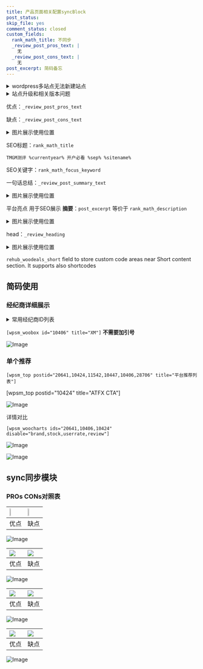 ```yaml
---
title: 产品页面相关配置syncBlock
post_status: 
skip_file: yes
comment_status: closed
custom_fields:
  rank_math_title: 不同步
  _review_post_pros_text: |
    无
  _review_post_cons_text: |
    无
post_excerpt: 简码备忘
---
```

<details><summary>wordpress多站点无法新建站点</summary>

<li>和报错需要清理cookies一样的原因</li>
<li>wp-config.php里面<code>define( 'SUBDOMAIN_INSTALL', false );//子域名安装</code></li>
<li>新建子站点是用<code>define( 'SUBDOMAIN_INSTALL', true);//子域名安装</code> 完成以后，改成<code>false</code></li>
</details>

<details><summary>站点升级和相关版本问题</summary>

<p>wordpress：5.9.9
woocommerce：7.5.1
出现问题的地方：主题选项里面>><strong>Product layout >>compact style</strong></p>
<p>如何出现没有用过的字段 导致无法保存。先导出配置 然后进行修改，后面再次恢复即可。</p>
<p>出现部分字段无法显示时，需要返回默认布局后，对产品进行保存就好了。</p>
<p></p>
</details>

优点：`_review_post_pros_text`

缺点：`_review_post_cons_text`

<details><summary>图片展示使用位置</summary>

<img src="https://prod-files-secure.s3.us-west-2.amazonaws.com/39ed1227-6d7d-4570-be36-9ccd4a2c4241/f51d3d83-55d4-4bdf-9604-f37ec77ab556/Untitled.png?X-Amz-Algorithm=AWS4-HMAC-SHA256&X-Amz-Content-Sha256=UNSIGNED-PAYLOAD&X-Amz-Credential=ASIAZI2LB466TA374ZVB%2F20250705%2Fus-west-2%2Fs3%2Faws4_request&X-Amz-Date=20250705T165521Z&X-Amz-Expires=3600&X-Amz-Security-Token=IQoJb3JpZ2luX2VjED0aCXVzLXdlc3QtMiJIMEYCIQDSNGcA7IcOdxnZufbAjCBdDf5GvryKzlPnRSJPSYW9vAIhAKgEbNX%2B0ruq3N0p6QYvteeIfLWeeUAPM3Ru9mWoUKMdKv8DCEYQABoMNjM3NDIzMTgzODA1Igz171tGz0vmTEJtNZYq3AMbhGU6Xus546jFs1HKHVCiKcNJczdOh9r10a1UbW1V4CkFYtX18JerLezC0mqihQd1d0WNAuNFG%2Bo2RaPgFqyS5B0wDmt9AenSMShF%2FcnfLGaxNSnaMDZ%2FmBQRzXW0L%2FhsOuTIwxqhF72FUzkc1%2BD5fOb0Ko3f7XPwpcAtIcFxgAhcD5Ja06x377DmuKXjmSKkAxsozitJqv0P45f%2BW8eFi27DvgkzHzHuCtNgPNlMtQ6jh5b17b3i%2FCNX4k9foRpvypMFwQQXYIvRhHAKWxwwRRlNCXo1hVRnLRiwLlhyws9VI8%2FoW9oWvHmIyC7ZwlLIa7ryrWRnPsoSPBEJ30jqRyT7oexn6GscHL1KZRY6gDWGBQCsjTWGBvgZQmOvsqnjJrg6k7WiW3S2X5XKW8d3rF4MS5MwHBDXsl9Rq%2FiYRCdCpB0jV0%2BS3Z3Y7LFBW%2FYz8SJySba53Bjlc1nSHf6jtwMPC7DQw5ouJ6%2BwJBkvYU%2B%2BwCMr9XOwt8dC4ybPvepZfsdXc8Sh1dX2hfpziu8vdyILR5U093bzLYkYwONnvF5biNPNRJjXK9FochNwDI6S%2BSG%2BGDRiE9AY35yW9sqvPJdL40quk7OoyNx%2B2JiSS23XiLud7pOkpMGIYTDotKTDBjqkAcxOImnOAo1VQ%2FXT4zETcBRfOoP4cqGWT2%2BBoX8U9wtEkcEjs8XWpf9FmjFNBY8UNiATdFwmm6NP2BpnG6twTcyL%2FZMznliLku%2B4aBmBsIQgoUdwM3R5XhYC%2BHSiWfa87%2BEkyy0JvChnZoe8eXMd4T5PwgGZs6IAf37MdMKWrXeRVWDG8924A9Z9ghUzgDU4NeADsOiLWTn5XEPefvdlAIzpuamz&X-Amz-Signature=d64b51e7c0a431008cf78a05a7ac982e95930609802b1318805855e48b5d7659&X-Amz-SignedHeaders=host&x-amz-checksum-mode=ENABLED&x-id=GetObject" alt="Image">
</details>

SEO标题：`rank_math_title`

`TMGM测评 %currentyear% 开户必看 %sep% %sitename%`

SEO关键字：`rank_math_focus_keyword`

一句话总结：`_review_post_summary_text`

<details><summary>图片展示使用位置</summary>

<img src="https://prod-files-secure.s3.us-west-2.amazonaws.com/39ed1227-6d7d-4570-be36-9ccd4a2c4241/4b96a922-296c-4f4e-8630-d1c870cbce01/Untitled.png?X-Amz-Algorithm=AWS4-HMAC-SHA256&X-Amz-Content-Sha256=UNSIGNED-PAYLOAD&X-Amz-Credential=ASIAZI2LB4665HIWOFWW%2F20250705%2Fus-west-2%2Fs3%2Faws4_request&X-Amz-Date=20250705T165521Z&X-Amz-Expires=3600&X-Amz-Security-Token=IQoJb3JpZ2luX2VjEDwaCXVzLXdlc3QtMiJGMEQCIEorCW%2F1PSF6cwWQotChTCjzQPbAsCD3JWixTmZrO1TaAiAyZJJpfxOHSSLJskQiFszomDWJHPkOrBuSXASbIMJ3xSr%2FAwhFEAAaDDYzNzQyMzE4MzgwNSIMkFwuAQe67U8aRUbWKtwDSm5aMkt2hmoNCQ9isTWx9F3jvpys14zKPqtwWszBAi275hnjVSmdkbP380R05KirbP%2B%2FNt46aoc%2FUv5bfhEmA8lU%2BcUzZ6mj%2B3uW0ZG7Weku%2Fc3C7kxtxp7cjf4fbxZQpdOgzPueLHktCi8WifYtJdYtzL8K70IhO13gY%2FslvY2lqCvkx6TrJj8J3Gs1%2BEHB58VVpP0HdhJKEfyn2MX1nwk4CdL1aswj198cyRy9JkXoLr1Ah3hpNwb17KLWHpo5jTnSnJSE5f5Tm3EHcpBM%2BmR5nnN7hkXlhxUYnULgmkvJUsT7kVg6MYCNtA9ngD8QwJRsWJI5pPdqw9Dg%2FRAkU0ZP40PCP1bOwKf4jTUYx31K8PWZzrluZDXcmM1aRjVSdd7B7pXtX3Hg9mdmviSkTAduDq8UyBRr4e%2FEDyEOETcMDHuWSVf%2FR5VpABXSJLayy7U%2FF31mBmpbC2pvpsiaJjQZ3%2F9XnJ5h%2FsCS7I7w2DVeJU9ieFCbMohzcM8M3yakwTqbsts%2BMxJdvsp%2FwVoNnRxUYccXbEzT7cZCL6LGFsZUwGdzJuoNR0kXw%2FUHeGSr%2Feqd95e3yYZ1TNICefsHfLEP8xwWZBimNJoIfEF1WcTyZZowjExJRjXgBPAw%2B6qkwwY6pgFPml5eq672818qVv1xMLbuyZ02oCbFxj2AEy82ym0qsUm3Wti64rZb70BjLaoZQYOEEbQo8tq%2BYrcBHY3HWplyFbOuY%2B7Pq7yCEM7EnMYrPtSF0P68Zy4ba03WxFhbl%2FtYSiUUn1zzD6kzWw%2Bg2v75mUIZgDUe5Bkl7eWPSHjPtKR9hwqBmy5f1yyjABwLEXmoWsmoyK0MoZck8GrpCuVekd8677MO&X-Amz-Signature=3b99aba98399be171a8eabff988782b471da80e77df1f2145392e14af2510584&X-Amz-SignedHeaders=host&x-amz-checksum-mode=ENABLED&x-id=GetObject" alt="Image">
</details>

平台亮点 用于SEO展示 **摘要**：`post_excerpt`  等价于 `rank_math_description`

<details><summary>图片展示使用位置</summary>

<img src="https://prod-files-secure.s3.us-west-2.amazonaws.com/39ed1227-6d7d-4570-be36-9ccd4a2c4241/1ee11f63-b60a-4dfe-a7a7-d58ff23b5d88/Untitled.png?X-Amz-Algorithm=AWS4-HMAC-SHA256&X-Amz-Content-Sha256=UNSIGNED-PAYLOAD&X-Amz-Credential=ASIAZI2LB466UVGJML4U%2F20250705%2Fus-west-2%2Fs3%2Faws4_request&X-Amz-Date=20250705T165522Z&X-Amz-Expires=3600&X-Amz-Security-Token=IQoJb3JpZ2luX2VjEDwaCXVzLXdlc3QtMiJGMEQCIBWEsqx7MNiDjp4vb0vNTznwIIJZZHbX4DCaJmHAgg2NAiBzKiRyRrm6ydT2XBpDuOSRiKE%2FlZ2cSvcjUT0OuUEWhyr%2FAwhFEAAaDDYzNzQyMzE4MzgwNSIMBsTc3wMwiOnmzRpfKtwD5%2F%2BcWobD20859EXvnaNjvLIDTyi3c%2BR9TmMgXmgl3jrlJfoML8hEwOqgX2ar6yg2KXjPxy4biBmsv%2FqIguujBER2yY9WHNNn9FDHN9AnrEiUklFZR1ONanNJO%2BvKXT1sSOX8vh5pEZ4lf3owp7YEicUFeuw6zUDiAMxuXnOKzq61nAwXbTJaHOL73RZ2P6yQzUrBja02eIcHe3V5C0A%2FUVsWDlvF62SK5Ot%2BEDVv8UEIzQkNGoAt768Ymfi5uzs4MujcUxYHfWbdMg0H3SJ3T40TJsqWWDNuTTIqlMhxvcI0yTw3wBSEVu7DA07x4YwxWwgD%2B54tnsp%2Bkymo7AqsDh4pHrYTgKYgGF5OeohobA%2FOek8s4pCJAyVj5Qjq%2FrgSlUYAMW%2B0LeA1MhX%2FJ1pi6JKll11pFWfyDcmZylJoxo0fslcHvlqmSE2qK3zhhE8rJE7RpEvhLA2vqKok%2BHp8d1Jk5lRuIvOM%2Bgvn46u%2BezQiz%2BzhsnhfE1VxjQVCXphojR7%2Fa8yq7LW8XtKpmA9cR6R1eIHamabOU7SAisHbMMInAeW0TyOOsQcn%2B%2BrLzO8S9Sngxqw1Qe3F3dMm7zSQBWIga%2B0dmoIjYtkh7bQoUINk%2FLB4nWgpozZXMiAw6K6kwwY6pgH%2FcVyLVJsbu6CmXCRdIFJr%2FgKHZO9yMWRoApcnbUer4IuTs9HsYIwD2%2B1Wf8L%2Ffuq83oHRw4Eo4zwKhUS8bdwAGaTVWCn3W5vSijbiOR2TSRux6sxk3DLkd5pA9Wtu3zM6VRo3eX%2FRSz5MgMTvILFuThENVte1jfZiQDFuOc6KdsgF0KZTupfSQqXGQYcgm3J7HEVMv4WDXZdNF0Bc3ae5JN6L0I0B&X-Amz-Signature=17006c82430cde3846fe9608447da3e50886c8d6d9a6925407a1d12b1ba82a32&X-Amz-SignedHeaders=host&x-amz-checksum-mode=ENABLED&x-id=GetObject" alt="Image">
<img src="https://prod-files-secure.s3.us-west-2.amazonaws.com/39ed1227-6d7d-4570-be36-9ccd4a2c4241/ad4118b5-78d8-4fbe-801e-3b29b5d99c01/Untitled.png?X-Amz-Algorithm=AWS4-HMAC-SHA256&X-Amz-Content-Sha256=UNSIGNED-PAYLOAD&X-Amz-Credential=ASIAZI2LB466UVGJML4U%2F20250705%2Fus-west-2%2Fs3%2Faws4_request&X-Amz-Date=20250705T165522Z&X-Amz-Expires=3600&X-Amz-Security-Token=IQoJb3JpZ2luX2VjEDwaCXVzLXdlc3QtMiJGMEQCIBWEsqx7MNiDjp4vb0vNTznwIIJZZHbX4DCaJmHAgg2NAiBzKiRyRrm6ydT2XBpDuOSRiKE%2FlZ2cSvcjUT0OuUEWhyr%2FAwhFEAAaDDYzNzQyMzE4MzgwNSIMBsTc3wMwiOnmzRpfKtwD5%2F%2BcWobD20859EXvnaNjvLIDTyi3c%2BR9TmMgXmgl3jrlJfoML8hEwOqgX2ar6yg2KXjPxy4biBmsv%2FqIguujBER2yY9WHNNn9FDHN9AnrEiUklFZR1ONanNJO%2BvKXT1sSOX8vh5pEZ4lf3owp7YEicUFeuw6zUDiAMxuXnOKzq61nAwXbTJaHOL73RZ2P6yQzUrBja02eIcHe3V5C0A%2FUVsWDlvF62SK5Ot%2BEDVv8UEIzQkNGoAt768Ymfi5uzs4MujcUxYHfWbdMg0H3SJ3T40TJsqWWDNuTTIqlMhxvcI0yTw3wBSEVu7DA07x4YwxWwgD%2B54tnsp%2Bkymo7AqsDh4pHrYTgKYgGF5OeohobA%2FOek8s4pCJAyVj5Qjq%2FrgSlUYAMW%2B0LeA1MhX%2FJ1pi6JKll11pFWfyDcmZylJoxo0fslcHvlqmSE2qK3zhhE8rJE7RpEvhLA2vqKok%2BHp8d1Jk5lRuIvOM%2Bgvn46u%2BezQiz%2BzhsnhfE1VxjQVCXphojR7%2Fa8yq7LW8XtKpmA9cR6R1eIHamabOU7SAisHbMMInAeW0TyOOsQcn%2B%2BrLzO8S9Sngxqw1Qe3F3dMm7zSQBWIga%2B0dmoIjYtkh7bQoUINk%2FLB4nWgpozZXMiAw6K6kwwY6pgH%2FcVyLVJsbu6CmXCRdIFJr%2FgKHZO9yMWRoApcnbUer4IuTs9HsYIwD2%2B1Wf8L%2Ffuq83oHRw4Eo4zwKhUS8bdwAGaTVWCn3W5vSijbiOR2TSRux6sxk3DLkd5pA9Wtu3zM6VRo3eX%2FRSz5MgMTvILFuThENVte1jfZiQDFuOc6KdsgF0KZTupfSQqXGQYcgm3J7HEVMv4WDXZdNF0Bc3ae5JN6L0I0B&X-Amz-Signature=49a983193b9252c0fda8acb994367ee15de7abdeb3827094356416f07c93d73f&X-Amz-SignedHeaders=host&x-amz-checksum-mode=ENABLED&x-id=GetObject" alt="Image">
<img src="https://prod-files-secure.s3.us-west-2.amazonaws.com/39ed1227-6d7d-4570-be36-9ccd4a2c4241/a38cf7c9-a79c-4b64-9e94-13589fe0758b/Untitled.png?X-Amz-Algorithm=AWS4-HMAC-SHA256&X-Amz-Content-Sha256=UNSIGNED-PAYLOAD&X-Amz-Credential=ASIAZI2LB466UVGJML4U%2F20250705%2Fus-west-2%2Fs3%2Faws4_request&X-Amz-Date=20250705T165522Z&X-Amz-Expires=3600&X-Amz-Security-Token=IQoJb3JpZ2luX2VjEDwaCXVzLXdlc3QtMiJGMEQCIBWEsqx7MNiDjp4vb0vNTznwIIJZZHbX4DCaJmHAgg2NAiBzKiRyRrm6ydT2XBpDuOSRiKE%2FlZ2cSvcjUT0OuUEWhyr%2FAwhFEAAaDDYzNzQyMzE4MzgwNSIMBsTc3wMwiOnmzRpfKtwD5%2F%2BcWobD20859EXvnaNjvLIDTyi3c%2BR9TmMgXmgl3jrlJfoML8hEwOqgX2ar6yg2KXjPxy4biBmsv%2FqIguujBER2yY9WHNNn9FDHN9AnrEiUklFZR1ONanNJO%2BvKXT1sSOX8vh5pEZ4lf3owp7YEicUFeuw6zUDiAMxuXnOKzq61nAwXbTJaHOL73RZ2P6yQzUrBja02eIcHe3V5C0A%2FUVsWDlvF62SK5Ot%2BEDVv8UEIzQkNGoAt768Ymfi5uzs4MujcUxYHfWbdMg0H3SJ3T40TJsqWWDNuTTIqlMhxvcI0yTw3wBSEVu7DA07x4YwxWwgD%2B54tnsp%2Bkymo7AqsDh4pHrYTgKYgGF5OeohobA%2FOek8s4pCJAyVj5Qjq%2FrgSlUYAMW%2B0LeA1MhX%2FJ1pi6JKll11pFWfyDcmZylJoxo0fslcHvlqmSE2qK3zhhE8rJE7RpEvhLA2vqKok%2BHp8d1Jk5lRuIvOM%2Bgvn46u%2BezQiz%2BzhsnhfE1VxjQVCXphojR7%2Fa8yq7LW8XtKpmA9cR6R1eIHamabOU7SAisHbMMInAeW0TyOOsQcn%2B%2BrLzO8S9Sngxqw1Qe3F3dMm7zSQBWIga%2B0dmoIjYtkh7bQoUINk%2FLB4nWgpozZXMiAw6K6kwwY6pgH%2FcVyLVJsbu6CmXCRdIFJr%2FgKHZO9yMWRoApcnbUer4IuTs9HsYIwD2%2B1Wf8L%2Ffuq83oHRw4Eo4zwKhUS8bdwAGaTVWCn3W5vSijbiOR2TSRux6sxk3DLkd5pA9Wtu3zM6VRo3eX%2FRSz5MgMTvILFuThENVte1jfZiQDFuOc6KdsgF0KZTupfSQqXGQYcgm3J7HEVMv4WDXZdNF0Bc3ae5JN6L0I0B&X-Amz-Signature=51d215814cfae9fbb55390b44efda8cc7c78ebc1fa15a64755e630ca77dbfcab&X-Amz-SignedHeaders=host&x-amz-checksum-mode=ENABLED&x-id=GetObject" alt="Image">
<img src="https://prod-files-secure.s3.us-west-2.amazonaws.com/39ed1227-6d7d-4570-be36-9ccd4a2c4241/7da6fc1e-d2ac-42ae-8c75-cb5749aa18f6/Untitled.png?X-Amz-Algorithm=AWS4-HMAC-SHA256&X-Amz-Content-Sha256=UNSIGNED-PAYLOAD&X-Amz-Credential=ASIAZI2LB466UVGJML4U%2F20250705%2Fus-west-2%2Fs3%2Faws4_request&X-Amz-Date=20250705T165522Z&X-Amz-Expires=3600&X-Amz-Security-Token=IQoJb3JpZ2luX2VjEDwaCXVzLXdlc3QtMiJGMEQCIBWEsqx7MNiDjp4vb0vNTznwIIJZZHbX4DCaJmHAgg2NAiBzKiRyRrm6ydT2XBpDuOSRiKE%2FlZ2cSvcjUT0OuUEWhyr%2FAwhFEAAaDDYzNzQyMzE4MzgwNSIMBsTc3wMwiOnmzRpfKtwD5%2F%2BcWobD20859EXvnaNjvLIDTyi3c%2BR9TmMgXmgl3jrlJfoML8hEwOqgX2ar6yg2KXjPxy4biBmsv%2FqIguujBER2yY9WHNNn9FDHN9AnrEiUklFZR1ONanNJO%2BvKXT1sSOX8vh5pEZ4lf3owp7YEicUFeuw6zUDiAMxuXnOKzq61nAwXbTJaHOL73RZ2P6yQzUrBja02eIcHe3V5C0A%2FUVsWDlvF62SK5Ot%2BEDVv8UEIzQkNGoAt768Ymfi5uzs4MujcUxYHfWbdMg0H3SJ3T40TJsqWWDNuTTIqlMhxvcI0yTw3wBSEVu7DA07x4YwxWwgD%2B54tnsp%2Bkymo7AqsDh4pHrYTgKYgGF5OeohobA%2FOek8s4pCJAyVj5Qjq%2FrgSlUYAMW%2B0LeA1MhX%2FJ1pi6JKll11pFWfyDcmZylJoxo0fslcHvlqmSE2qK3zhhE8rJE7RpEvhLA2vqKok%2BHp8d1Jk5lRuIvOM%2Bgvn46u%2BezQiz%2BzhsnhfE1VxjQVCXphojR7%2Fa8yq7LW8XtKpmA9cR6R1eIHamabOU7SAisHbMMInAeW0TyOOsQcn%2B%2BrLzO8S9Sngxqw1Qe3F3dMm7zSQBWIga%2B0dmoIjYtkh7bQoUINk%2FLB4nWgpozZXMiAw6K6kwwY6pgH%2FcVyLVJsbu6CmXCRdIFJr%2FgKHZO9yMWRoApcnbUer4IuTs9HsYIwD2%2B1Wf8L%2Ffuq83oHRw4Eo4zwKhUS8bdwAGaTVWCn3W5vSijbiOR2TSRux6sxk3DLkd5pA9Wtu3zM6VRo3eX%2FRSz5MgMTvILFuThENVte1jfZiQDFuOc6KdsgF0KZTupfSQqXGQYcgm3J7HEVMv4WDXZdNF0Bc3ae5JN6L0I0B&X-Amz-Signature=c7e01995b1e6b71c7cbd7c2a233cc28f80afd3ecd5891c2e2fd5accad56742b7&X-Amz-SignedHeaders=host&x-amz-checksum-mode=ENABLED&x-id=GetObject" alt="Image">
<img src="https://prod-files-secure.s3.us-west-2.amazonaws.com/39ed1227-6d7d-4570-be36-9ccd4a2c4241/7e97f40a-eaee-47f5-b2f9-475f96808fa7/Untitled.png?X-Amz-Algorithm=AWS4-HMAC-SHA256&X-Amz-Content-Sha256=UNSIGNED-PAYLOAD&X-Amz-Credential=ASIAZI2LB466UVGJML4U%2F20250705%2Fus-west-2%2Fs3%2Faws4_request&X-Amz-Date=20250705T165522Z&X-Amz-Expires=3600&X-Amz-Security-Token=IQoJb3JpZ2luX2VjEDwaCXVzLXdlc3QtMiJGMEQCIBWEsqx7MNiDjp4vb0vNTznwIIJZZHbX4DCaJmHAgg2NAiBzKiRyRrm6ydT2XBpDuOSRiKE%2FlZ2cSvcjUT0OuUEWhyr%2FAwhFEAAaDDYzNzQyMzE4MzgwNSIMBsTc3wMwiOnmzRpfKtwD5%2F%2BcWobD20859EXvnaNjvLIDTyi3c%2BR9TmMgXmgl3jrlJfoML8hEwOqgX2ar6yg2KXjPxy4biBmsv%2FqIguujBER2yY9WHNNn9FDHN9AnrEiUklFZR1ONanNJO%2BvKXT1sSOX8vh5pEZ4lf3owp7YEicUFeuw6zUDiAMxuXnOKzq61nAwXbTJaHOL73RZ2P6yQzUrBja02eIcHe3V5C0A%2FUVsWDlvF62SK5Ot%2BEDVv8UEIzQkNGoAt768Ymfi5uzs4MujcUxYHfWbdMg0H3SJ3T40TJsqWWDNuTTIqlMhxvcI0yTw3wBSEVu7DA07x4YwxWwgD%2B54tnsp%2Bkymo7AqsDh4pHrYTgKYgGF5OeohobA%2FOek8s4pCJAyVj5Qjq%2FrgSlUYAMW%2B0LeA1MhX%2FJ1pi6JKll11pFWfyDcmZylJoxo0fslcHvlqmSE2qK3zhhE8rJE7RpEvhLA2vqKok%2BHp8d1Jk5lRuIvOM%2Bgvn46u%2BezQiz%2BzhsnhfE1VxjQVCXphojR7%2Fa8yq7LW8XtKpmA9cR6R1eIHamabOU7SAisHbMMInAeW0TyOOsQcn%2B%2BrLzO8S9Sngxqw1Qe3F3dMm7zSQBWIga%2B0dmoIjYtkh7bQoUINk%2FLB4nWgpozZXMiAw6K6kwwY6pgH%2FcVyLVJsbu6CmXCRdIFJr%2FgKHZO9yMWRoApcnbUer4IuTs9HsYIwD2%2B1Wf8L%2Ffuq83oHRw4Eo4zwKhUS8bdwAGaTVWCn3W5vSijbiOR2TSRux6sxk3DLkd5pA9Wtu3zM6VRo3eX%2FRSz5MgMTvILFuThENVte1jfZiQDFuOc6KdsgF0KZTupfSQqXGQYcgm3J7HEVMv4WDXZdNF0Bc3ae5JN6L0I0B&X-Amz-Signature=b88b9997fbe3f7460ce153a794a46018d3c72e2f4e4c4eacd6bee3a0bcb61edf&X-Amz-SignedHeaders=host&x-amz-checksum-mode=ENABLED&x-id=GetObject" alt="Image">
</details>

head：`_review_heading`

<details><summary>图片展示使用位置</summary>

<img src="https://prod-files-secure.s3.us-west-2.amazonaws.com/39ed1227-6d7d-4570-be36-9ccd4a2c4241/3a4650ad-9887-415c-889a-edd51fa54f27/Untitled.png?X-Amz-Algorithm=AWS4-HMAC-SHA256&X-Amz-Content-Sha256=UNSIGNED-PAYLOAD&X-Amz-Credential=ASIAZI2LB466STIXIMBN%2F20250705%2Fus-west-2%2Fs3%2Faws4_request&X-Amz-Date=20250705T165522Z&X-Amz-Expires=3600&X-Amz-Security-Token=IQoJb3JpZ2luX2VjED0aCXVzLXdlc3QtMiJHMEUCIFQq3QHS7%2FOOvn3GuADMtAt3g0fvucQkJtX4qn5RoOxhAiEA7nt9txT3uqMomqsJvClH%2FMNVAu6u4PbIB4HVcS8coe8q%2FwMIRhAAGgw2Mzc0MjMxODM4MDUiDKuzzyKQu4j2DZGjoyrcA4eNwq1YOcgBCKUUi2S6fm6bziLcns9xX95kFdXurRL9Af85dgKVPrNoiCfYiFsIkP7cLHyXo%2Fk49svpBA%2B52Loe2CZrFEIQBDdJXShe9EphDjUhDNJafPdUCyhaP9BHwLHG%2FN2IxNGk669nDxZkDqpOyDnt1G0nbEfVG44jSWkMZCeiz70bumsZ21L2MQUZp0gjNvAuxcu00HFE5%2FZgh4YZFAf7%2F1xj6MrqWT5WqVGlsoneSemDjpmP0RASuaoe8BrMJMuWvS19EXhqz5D%2BFZ0vQ8dunGDyACOrWVGEAlI4i5PvRncYPEuaKEsF9MDBvMb7%2Fa93FnZaj5A7t9Q%2BpoZtAL8T8EIPa%2FIePFqeQLpzM0s1ypgqfP%2BpmpYGJAWV5MFUYfBkOpt%2FaopSVL1IE7MaCKV1idBGkjFeKv9kDkagu8jQ4ouvqbDZa50PM15WitHJ%2BO4AkiAWAXZDO51twiea3rBOX1Q8Cn1O5EayZ6UmWSesRV%2FCwJFVpPK0W0TOPtIVPEoVoCmN%2B6wnRvZhDWd6EOryHzujLXfE%2BpFRva5jOIQLQivhR%2BXUhaT%2BabVE6yclcpMdlELYcbb8tVR4OH%2B7LuwAloFbe0CcB59HxHP2FsCtJCeXo%2FXr9kD9MK%2B2pMMGOqUB9bv6oeY%2BIfnMBJCzzoI6U%2FJJtUG3Cx0wMN61Ltm%2BRpuaze3%2F%2BqCT2PgjUEdCZamf5bcjnMysAicH%2FbcVCcl%2B0Yue3t9vektp7U78U%2BUSX61IPB3fLOKKMcyKEP5OELn%2BbIENq0Df1I%2BinPiF8zavZC6PHK6Yoyo4JYYx51rBRURXMvuluAYpZ2tm%2BBrWlBJE29rSEUgt6sK32k5ww2RS%2BbwXjMg6&X-Amz-Signature=bddbbb6c190ad3c82edb5ada95b873ec42fefe33b5b18bfa6e32f721ccb3f3f2&X-Amz-SignedHeaders=host&x-amz-checksum-mode=ENABLED&x-id=GetObject" alt="Image">
</details>

`rehub_woodeals_short`	field to store custom code areas near Short content section. It supports also shortcodes



## 简码使用

### 经纪商详细展示

<details><summary>常用经纪商ID列表</summary>

<pre><code class="php">嘉盛 ===> 20641  [wpsm_woobox id="20641" title="嘉盛"]
易信easymarkets ===> 11542  [wpsm_woobox id="11542" title="易信easymarkets"]
ATFX外汇 ===> 10424  [wpsm_woobox id="10424" title="ATFX"]
XM ===> 10406  [wpsm_woobox id="10406" title="XM"]
TMGM ===> 29622  [wpsm_woobox id="29622" title="TMGM"]
HYCM ===> 10447  [wpsm_woobox id="10447" title="HYCM"]
fpmarkets澳福外汇 ===> 20639  [wpsm_woobox id="20639" title="fpmarkets澳福外汇"]</code></pre>
</details>

`[wpsm_woobox id="10406" title="XM"]` **不需要加引号**

![Image](https://prod-files-secure.s3.us-west-2.amazonaws.com/39ed1227-6d7d-4570-be36-9ccd4a2c4241/4f898f9d-0fa7-4e43-acd3-ac6bc7be575a/Untitled.png?X-Amz-Algorithm=AWS4-HMAC-SHA256&X-Amz-Content-Sha256=UNSIGNED-PAYLOAD&X-Amz-Credential=ASIAZI2LB466UESDUHES%2F20250705%2Fus-west-2%2Fs3%2Faws4_request&X-Amz-Date=20250705T165519Z&X-Amz-Expires=3600&X-Amz-Security-Token=IQoJb3JpZ2luX2VjED0aCXVzLXdlc3QtMiJGMEQCIFi8uP%2F1cQfV2hfcuIMffuE3XH3BoxLqghc28dWza8fDAiA%2FhLpSzsLrPpf1kK6zscTaFIa7KSTR%2F0Y6O8bNAX%2FSXSr%2FAwhGEAAaDDYzNzQyMzE4MzgwNSIM4gKJ01ckvqOSLX%2FKKtwDej5q2yup%2BJhs3h9Hd1NkDgNxSNnSu3w0yJpX%2BL2M3DgUq2OLselsS%2F6jLewPylOglFFdT7ZOvw4SIGUygZPnRf3GNgjCtMDeYFpsD1ryajZqeEbxYsf5R0pbtD7VC%2B0zI3YRuDLcBIo5mxeC7p6yVYngiPbsZnog8xEtxSzzmEB2wgX5b2dTBeIXJWzaemPzDdVTFJDSy05lN9QaXo%2FFAK7S7zQbq%2BjxDzAYN737D238vlH80zffp71F0do8dn%2FjslvTpOeOR1LMRO4%2BYxf53D83H3EQL5o99l2VwSZ1wEybkeo4AwHku8WW9aPid2yhh9saZ%2FOX%2Ftypp2id0m51vZm15LmOp7XeFYoX2wsEDCJ1Y1wv8mJyVorsE5Ux9TRnn9voNHmYmYWA5iM4xlUV%2FVUmrVlRcl0bDpjuPEH1BwaeS2MHY12h1dftvTnMD%2FinxoAg9A9JCBXQ9VE9IYLkkZboTfgM80s0SSV2yEzDtmxE5EAvakowNh7GbHa9tCvyx2JulZunxQ8jvk4H86LyMthtqAONZbux3Vqxc1FA7KiwGYqMG9j4LjrDego5mk06zN2yhqwW8Poo5bWZORrDstiwr9PXnxLvqejzkU52d0%2FbMvDMRsXrsq9ny2Uw%2FrekwwY6pgGyR6KnhSN6r9CqRYGNkQWbTDvB90zZW2C2c76wloU9V1NkAZVb2qlKcc13jLyUisqIBaKSYtbG2pSm78MGiNcesDTR6xahCTBlAESUzyiAqwld06N1j3%2FlEMwZyuF6RsyyknmeZYX926ayRY7od8Utemyo2Z1MCWSmpYYVOpI0AzZl36rmouQonS0WxvEx4jja3fUMYBFKgUAIoQ9espfhtPaNbhIA&X-Amz-Signature=d6c676b1e48add9379d1ae27394e447db67942251f17d7ef0897a1d584314b18&X-Amz-SignedHeaders=host&x-amz-checksum-mode=ENABLED&x-id=GetObject)

### 单个推荐
`[wpsm_top postid="20641,10424,11542,10447,10406,28706" title="平台推荐列表"]`

[wpsm_top postid="10424" title="ATFX CTA"]

![Image](https://prod-files-secure.s3.us-west-2.amazonaws.com/39ed1227-6d7d-4570-be36-9ccd4a2c4241/5ac620dc-51a8-48b6-b55d-91f47299193c/Untitled.png?X-Amz-Algorithm=AWS4-HMAC-SHA256&X-Amz-Content-Sha256=UNSIGNED-PAYLOAD&X-Amz-Credential=ASIAZI2LB466UESDUHES%2F20250705%2Fus-west-2%2Fs3%2Faws4_request&X-Amz-Date=20250705T165519Z&X-Amz-Expires=3600&X-Amz-Security-Token=IQoJb3JpZ2luX2VjED0aCXVzLXdlc3QtMiJGMEQCIFi8uP%2F1cQfV2hfcuIMffuE3XH3BoxLqghc28dWza8fDAiA%2FhLpSzsLrPpf1kK6zscTaFIa7KSTR%2F0Y6O8bNAX%2FSXSr%2FAwhGEAAaDDYzNzQyMzE4MzgwNSIM4gKJ01ckvqOSLX%2FKKtwDej5q2yup%2BJhs3h9Hd1NkDgNxSNnSu3w0yJpX%2BL2M3DgUq2OLselsS%2F6jLewPylOglFFdT7ZOvw4SIGUygZPnRf3GNgjCtMDeYFpsD1ryajZqeEbxYsf5R0pbtD7VC%2B0zI3YRuDLcBIo5mxeC7p6yVYngiPbsZnog8xEtxSzzmEB2wgX5b2dTBeIXJWzaemPzDdVTFJDSy05lN9QaXo%2FFAK7S7zQbq%2BjxDzAYN737D238vlH80zffp71F0do8dn%2FjslvTpOeOR1LMRO4%2BYxf53D83H3EQL5o99l2VwSZ1wEybkeo4AwHku8WW9aPid2yhh9saZ%2FOX%2Ftypp2id0m51vZm15LmOp7XeFYoX2wsEDCJ1Y1wv8mJyVorsE5Ux9TRnn9voNHmYmYWA5iM4xlUV%2FVUmrVlRcl0bDpjuPEH1BwaeS2MHY12h1dftvTnMD%2FinxoAg9A9JCBXQ9VE9IYLkkZboTfgM80s0SSV2yEzDtmxE5EAvakowNh7GbHa9tCvyx2JulZunxQ8jvk4H86LyMthtqAONZbux3Vqxc1FA7KiwGYqMG9j4LjrDego5mk06zN2yhqwW8Poo5bWZORrDstiwr9PXnxLvqejzkU52d0%2FbMvDMRsXrsq9ny2Uw%2FrekwwY6pgGyR6KnhSN6r9CqRYGNkQWbTDvB90zZW2C2c76wloU9V1NkAZVb2qlKcc13jLyUisqIBaKSYtbG2pSm78MGiNcesDTR6xahCTBlAESUzyiAqwld06N1j3%2FlEMwZyuF6RsyyknmeZYX926ayRY7od8Utemyo2Z1MCWSmpYYVOpI0AzZl36rmouQonS0WxvEx4jja3fUMYBFKgUAIoQ9espfhtPaNbhIA&X-Amz-Signature=11d6341b1fcd7d748defe03ef584dbca78db9a1b74eb38e0fceaf53c545228f1&X-Amz-SignedHeaders=host&x-amz-checksum-mode=ENABLED&x-id=GetObject)

详情对比

`[wpsm_woocharts ids="20641,10406,10424" disable="brand,stock,userrate,review"]`

![Image](https://prod-files-secure.s3.us-west-2.amazonaws.com/39ed1227-6d7d-4570-be36-9ccd4a2c4241/bf3ba45f-b9f3-4295-8aef-b4a495fd25f4/Untitled.png?X-Amz-Algorithm=AWS4-HMAC-SHA256&X-Amz-Content-Sha256=UNSIGNED-PAYLOAD&X-Amz-Credential=ASIAZI2LB466UESDUHES%2F20250705%2Fus-west-2%2Fs3%2Faws4_request&X-Amz-Date=20250705T165519Z&X-Amz-Expires=3600&X-Amz-Security-Token=IQoJb3JpZ2luX2VjED0aCXVzLXdlc3QtMiJGMEQCIFi8uP%2F1cQfV2hfcuIMffuE3XH3BoxLqghc28dWza8fDAiA%2FhLpSzsLrPpf1kK6zscTaFIa7KSTR%2F0Y6O8bNAX%2FSXSr%2FAwhGEAAaDDYzNzQyMzE4MzgwNSIM4gKJ01ckvqOSLX%2FKKtwDej5q2yup%2BJhs3h9Hd1NkDgNxSNnSu3w0yJpX%2BL2M3DgUq2OLselsS%2F6jLewPylOglFFdT7ZOvw4SIGUygZPnRf3GNgjCtMDeYFpsD1ryajZqeEbxYsf5R0pbtD7VC%2B0zI3YRuDLcBIo5mxeC7p6yVYngiPbsZnog8xEtxSzzmEB2wgX5b2dTBeIXJWzaemPzDdVTFJDSy05lN9QaXo%2FFAK7S7zQbq%2BjxDzAYN737D238vlH80zffp71F0do8dn%2FjslvTpOeOR1LMRO4%2BYxf53D83H3EQL5o99l2VwSZ1wEybkeo4AwHku8WW9aPid2yhh9saZ%2FOX%2Ftypp2id0m51vZm15LmOp7XeFYoX2wsEDCJ1Y1wv8mJyVorsE5Ux9TRnn9voNHmYmYWA5iM4xlUV%2FVUmrVlRcl0bDpjuPEH1BwaeS2MHY12h1dftvTnMD%2FinxoAg9A9JCBXQ9VE9IYLkkZboTfgM80s0SSV2yEzDtmxE5EAvakowNh7GbHa9tCvyx2JulZunxQ8jvk4H86LyMthtqAONZbux3Vqxc1FA7KiwGYqMG9j4LjrDego5mk06zN2yhqwW8Poo5bWZORrDstiwr9PXnxLvqejzkU52d0%2FbMvDMRsXrsq9ny2Uw%2FrekwwY6pgGyR6KnhSN6r9CqRYGNkQWbTDvB90zZW2C2c76wloU9V1NkAZVb2qlKcc13jLyUisqIBaKSYtbG2pSm78MGiNcesDTR6xahCTBlAESUzyiAqwld06N1j3%2FlEMwZyuF6RsyyknmeZYX926ayRY7od8Utemyo2Z1MCWSmpYYVOpI0AzZl36rmouQonS0WxvEx4jja3fUMYBFKgUAIoQ9espfhtPaNbhIA&X-Amz-Signature=266213ce4c88a5b85fe209008ed1eb58090de8a305f538adcd0acf08fcc80c0b&X-Amz-SignedHeaders=host&x-amz-checksum-mode=ENABLED&x-id=GetObject)

![Image](https://prod-files-secure.s3.us-west-2.amazonaws.com/39ed1227-6d7d-4570-be36-9ccd4a2c4241/30bc56ef-f383-4b48-9768-2ebc9e436ec0/Untitled.png?X-Amz-Algorithm=AWS4-HMAC-SHA256&X-Amz-Content-Sha256=UNSIGNED-PAYLOAD&X-Amz-Credential=ASIAZI2LB466UESDUHES%2F20250705%2Fus-west-2%2Fs3%2Faws4_request&X-Amz-Date=20250705T165519Z&X-Amz-Expires=3600&X-Amz-Security-Token=IQoJb3JpZ2luX2VjED0aCXVzLXdlc3QtMiJGMEQCIFi8uP%2F1cQfV2hfcuIMffuE3XH3BoxLqghc28dWza8fDAiA%2FhLpSzsLrPpf1kK6zscTaFIa7KSTR%2F0Y6O8bNAX%2FSXSr%2FAwhGEAAaDDYzNzQyMzE4MzgwNSIM4gKJ01ckvqOSLX%2FKKtwDej5q2yup%2BJhs3h9Hd1NkDgNxSNnSu3w0yJpX%2BL2M3DgUq2OLselsS%2F6jLewPylOglFFdT7ZOvw4SIGUygZPnRf3GNgjCtMDeYFpsD1ryajZqeEbxYsf5R0pbtD7VC%2B0zI3YRuDLcBIo5mxeC7p6yVYngiPbsZnog8xEtxSzzmEB2wgX5b2dTBeIXJWzaemPzDdVTFJDSy05lN9QaXo%2FFAK7S7zQbq%2BjxDzAYN737D238vlH80zffp71F0do8dn%2FjslvTpOeOR1LMRO4%2BYxf53D83H3EQL5o99l2VwSZ1wEybkeo4AwHku8WW9aPid2yhh9saZ%2FOX%2Ftypp2id0m51vZm15LmOp7XeFYoX2wsEDCJ1Y1wv8mJyVorsE5Ux9TRnn9voNHmYmYWA5iM4xlUV%2FVUmrVlRcl0bDpjuPEH1BwaeS2MHY12h1dftvTnMD%2FinxoAg9A9JCBXQ9VE9IYLkkZboTfgM80s0SSV2yEzDtmxE5EAvakowNh7GbHa9tCvyx2JulZunxQ8jvk4H86LyMthtqAONZbux3Vqxc1FA7KiwGYqMG9j4LjrDego5mk06zN2yhqwW8Poo5bWZORrDstiwr9PXnxLvqejzkU52d0%2FbMvDMRsXrsq9ny2Uw%2FrekwwY6pgGyR6KnhSN6r9CqRYGNkQWbTDvB90zZW2C2c76wloU9V1NkAZVb2qlKcc13jLyUisqIBaKSYtbG2pSm78MGiNcesDTR6xahCTBlAESUzyiAqwld06N1j3%2FlEMwZyuF6RsyyknmeZYX926ayRY7od8Utemyo2Z1MCWSmpYYVOpI0AzZl36rmouQonS0WxvEx4jja3fUMYBFKgUAIoQ9espfhtPaNbhIA&X-Amz-Signature=635d6396dab6647eba84e82a1a63b51a4a00ec9185ac75374d30650d6bc895ae&X-Amz-SignedHeaders=host&x-amz-checksum-mode=ENABLED&x-id=GetObject)

## sync同步模块

### PROs CONs对照表

| <img src="https://cdn.ifttt.fun/gh/jarlin8/OSS@main/icons/customize/pros.svg" height="auto" width="37.3%"> | <img src="https://cdn.ifttt.fun/gh/jarlin8/OSS@main/icons/customize/cons.svg" height="auto" width="28.8%"> |
| :--- | :--- |
| 优点 | 缺点 |

![Image](https://prod-files-secure.s3.us-west-2.amazonaws.com/39ed1227-6d7d-4570-be36-9ccd4a2c4241/8742b755-dfb5-4004-9a5f-d6e561664bd8/Untitled.png?X-Amz-Algorithm=AWS4-HMAC-SHA256&X-Amz-Content-Sha256=UNSIGNED-PAYLOAD&X-Amz-Credential=ASIAZI2LB466UESDUHES%2F20250705%2Fus-west-2%2Fs3%2Faws4_request&X-Amz-Date=20250705T165519Z&X-Amz-Expires=3600&X-Amz-Security-Token=IQoJb3JpZ2luX2VjED0aCXVzLXdlc3QtMiJGMEQCIFi8uP%2F1cQfV2hfcuIMffuE3XH3BoxLqghc28dWza8fDAiA%2FhLpSzsLrPpf1kK6zscTaFIa7KSTR%2F0Y6O8bNAX%2FSXSr%2FAwhGEAAaDDYzNzQyMzE4MzgwNSIM4gKJ01ckvqOSLX%2FKKtwDej5q2yup%2BJhs3h9Hd1NkDgNxSNnSu3w0yJpX%2BL2M3DgUq2OLselsS%2F6jLewPylOglFFdT7ZOvw4SIGUygZPnRf3GNgjCtMDeYFpsD1ryajZqeEbxYsf5R0pbtD7VC%2B0zI3YRuDLcBIo5mxeC7p6yVYngiPbsZnog8xEtxSzzmEB2wgX5b2dTBeIXJWzaemPzDdVTFJDSy05lN9QaXo%2FFAK7S7zQbq%2BjxDzAYN737D238vlH80zffp71F0do8dn%2FjslvTpOeOR1LMRO4%2BYxf53D83H3EQL5o99l2VwSZ1wEybkeo4AwHku8WW9aPid2yhh9saZ%2FOX%2Ftypp2id0m51vZm15LmOp7XeFYoX2wsEDCJ1Y1wv8mJyVorsE5Ux9TRnn9voNHmYmYWA5iM4xlUV%2FVUmrVlRcl0bDpjuPEH1BwaeS2MHY12h1dftvTnMD%2FinxoAg9A9JCBXQ9VE9IYLkkZboTfgM80s0SSV2yEzDtmxE5EAvakowNh7GbHa9tCvyx2JulZunxQ8jvk4H86LyMthtqAONZbux3Vqxc1FA7KiwGYqMG9j4LjrDego5mk06zN2yhqwW8Poo5bWZORrDstiwr9PXnxLvqejzkU52d0%2FbMvDMRsXrsq9ny2Uw%2FrekwwY6pgGyR6KnhSN6r9CqRYGNkQWbTDvB90zZW2C2c76wloU9V1NkAZVb2qlKcc13jLyUisqIBaKSYtbG2pSm78MGiNcesDTR6xahCTBlAESUzyiAqwld06N1j3%2FlEMwZyuF6RsyyknmeZYX926ayRY7od8Utemyo2Z1MCWSmpYYVOpI0AzZl36rmouQonS0WxvEx4jja3fUMYBFKgUAIoQ9espfhtPaNbhIA&X-Amz-Signature=e16ef08d31699c56890a73f408ca44d636350bb687e9f16be388e8fc9d253df8&X-Amz-SignedHeaders=host&x-amz-checksum-mode=ENABLED&x-id=GetObject)

| <img src="https://cdn.ifttt.fun/gh/jarlin8/OSS@main/icons/customize/pros1.svg" height="auto"> | <img src="https://cdn.ifttt.fun/gh/jarlin8/OSS@main/icons/customize/cons1.svg" height="auto"> |
| :--- | :--- |
| 优点 | 缺点 |

![Image](https://prod-files-secure.s3.us-west-2.amazonaws.com/39ed1227-6d7d-4570-be36-9ccd4a2c4241/806358f8-c9c4-4e17-bb35-c6c76a5397a5/Untitled.png?X-Amz-Algorithm=AWS4-HMAC-SHA256&X-Amz-Content-Sha256=UNSIGNED-PAYLOAD&X-Amz-Credential=ASIAZI2LB466UESDUHES%2F20250705%2Fus-west-2%2Fs3%2Faws4_request&X-Amz-Date=20250705T165519Z&X-Amz-Expires=3600&X-Amz-Security-Token=IQoJb3JpZ2luX2VjED0aCXVzLXdlc3QtMiJGMEQCIFi8uP%2F1cQfV2hfcuIMffuE3XH3BoxLqghc28dWza8fDAiA%2FhLpSzsLrPpf1kK6zscTaFIa7KSTR%2F0Y6O8bNAX%2FSXSr%2FAwhGEAAaDDYzNzQyMzE4MzgwNSIM4gKJ01ckvqOSLX%2FKKtwDej5q2yup%2BJhs3h9Hd1NkDgNxSNnSu3w0yJpX%2BL2M3DgUq2OLselsS%2F6jLewPylOglFFdT7ZOvw4SIGUygZPnRf3GNgjCtMDeYFpsD1ryajZqeEbxYsf5R0pbtD7VC%2B0zI3YRuDLcBIo5mxeC7p6yVYngiPbsZnog8xEtxSzzmEB2wgX5b2dTBeIXJWzaemPzDdVTFJDSy05lN9QaXo%2FFAK7S7zQbq%2BjxDzAYN737D238vlH80zffp71F0do8dn%2FjslvTpOeOR1LMRO4%2BYxf53D83H3EQL5o99l2VwSZ1wEybkeo4AwHku8WW9aPid2yhh9saZ%2FOX%2Ftypp2id0m51vZm15LmOp7XeFYoX2wsEDCJ1Y1wv8mJyVorsE5Ux9TRnn9voNHmYmYWA5iM4xlUV%2FVUmrVlRcl0bDpjuPEH1BwaeS2MHY12h1dftvTnMD%2FinxoAg9A9JCBXQ9VE9IYLkkZboTfgM80s0SSV2yEzDtmxE5EAvakowNh7GbHa9tCvyx2JulZunxQ8jvk4H86LyMthtqAONZbux3Vqxc1FA7KiwGYqMG9j4LjrDego5mk06zN2yhqwW8Poo5bWZORrDstiwr9PXnxLvqejzkU52d0%2FbMvDMRsXrsq9ny2Uw%2FrekwwY6pgGyR6KnhSN6r9CqRYGNkQWbTDvB90zZW2C2c76wloU9V1NkAZVb2qlKcc13jLyUisqIBaKSYtbG2pSm78MGiNcesDTR6xahCTBlAESUzyiAqwld06N1j3%2FlEMwZyuF6RsyyknmeZYX926ayRY7od8Utemyo2Z1MCWSmpYYVOpI0AzZl36rmouQonS0WxvEx4jja3fUMYBFKgUAIoQ9espfhtPaNbhIA&X-Amz-Signature=f36a4d074a4316ba6fd96e6e0157c480ab4dd3bd3173b6c1388ddf34ec643ddb&X-Amz-SignedHeaders=host&x-amz-checksum-mode=ENABLED&x-id=GetObject)

| <img src="https://cdn.ifttt.fun/gh/jarlin8/OSS@main/icons/customize/pros2.svg" height="auto"> | <img src="https://cdn.ifttt.fun/gh/jarlin8/OSS@main/icons/customize/cons2.svg" height="auto"> |
| :--- | :--- |
| 优点 | 缺点 |

![Image](https://prod-files-secure.s3.us-west-2.amazonaws.com/39ed1227-6d7d-4570-be36-9ccd4a2c4241/a9245ec9-70dd-4005-b534-0d54315fc5f3/Untitled.png?X-Amz-Algorithm=AWS4-HMAC-SHA256&X-Amz-Content-Sha256=UNSIGNED-PAYLOAD&X-Amz-Credential=ASIAZI2LB466UESDUHES%2F20250705%2Fus-west-2%2Fs3%2Faws4_request&X-Amz-Date=20250705T165519Z&X-Amz-Expires=3600&X-Amz-Security-Token=IQoJb3JpZ2luX2VjED0aCXVzLXdlc3QtMiJGMEQCIFi8uP%2F1cQfV2hfcuIMffuE3XH3BoxLqghc28dWza8fDAiA%2FhLpSzsLrPpf1kK6zscTaFIa7KSTR%2F0Y6O8bNAX%2FSXSr%2FAwhGEAAaDDYzNzQyMzE4MzgwNSIM4gKJ01ckvqOSLX%2FKKtwDej5q2yup%2BJhs3h9Hd1NkDgNxSNnSu3w0yJpX%2BL2M3DgUq2OLselsS%2F6jLewPylOglFFdT7ZOvw4SIGUygZPnRf3GNgjCtMDeYFpsD1ryajZqeEbxYsf5R0pbtD7VC%2B0zI3YRuDLcBIo5mxeC7p6yVYngiPbsZnog8xEtxSzzmEB2wgX5b2dTBeIXJWzaemPzDdVTFJDSy05lN9QaXo%2FFAK7S7zQbq%2BjxDzAYN737D238vlH80zffp71F0do8dn%2FjslvTpOeOR1LMRO4%2BYxf53D83H3EQL5o99l2VwSZ1wEybkeo4AwHku8WW9aPid2yhh9saZ%2FOX%2Ftypp2id0m51vZm15LmOp7XeFYoX2wsEDCJ1Y1wv8mJyVorsE5Ux9TRnn9voNHmYmYWA5iM4xlUV%2FVUmrVlRcl0bDpjuPEH1BwaeS2MHY12h1dftvTnMD%2FinxoAg9A9JCBXQ9VE9IYLkkZboTfgM80s0SSV2yEzDtmxE5EAvakowNh7GbHa9tCvyx2JulZunxQ8jvk4H86LyMthtqAONZbux3Vqxc1FA7KiwGYqMG9j4LjrDego5mk06zN2yhqwW8Poo5bWZORrDstiwr9PXnxLvqejzkU52d0%2FbMvDMRsXrsq9ny2Uw%2FrekwwY6pgGyR6KnhSN6r9CqRYGNkQWbTDvB90zZW2C2c76wloU9V1NkAZVb2qlKcc13jLyUisqIBaKSYtbG2pSm78MGiNcesDTR6xahCTBlAESUzyiAqwld06N1j3%2FlEMwZyuF6RsyyknmeZYX926ayRY7od8Utemyo2Z1MCWSmpYYVOpI0AzZl36rmouQonS0WxvEx4jja3fUMYBFKgUAIoQ9espfhtPaNbhIA&X-Amz-Signature=c7947d2f54e8c0326c1fe93bfe41892d4056e2cab3f41e56e1136bbcd17a5775&X-Amz-SignedHeaders=host&x-amz-checksum-mode=ENABLED&x-id=GetObject)

| <img src="https://cdn.ifttt.fun/gh/jarlin8/OSS@main/icons/customize/pros3.svg" height="auto"> | <img src="https://cdn.ifttt.fun/gh/jarlin8/OSS@main/icons/customize/cons3.svg" height="auto"> |
| :--- | :--- |
| 优点 | 缺点 |

![Image](https://prod-files-secure.s3.us-west-2.amazonaws.com/39ed1227-6d7d-4570-be36-9ccd4a2c4241/e1e580a2-2e5c-4780-9ff4-19c318fc2284/Untitled.png?X-Amz-Algorithm=AWS4-HMAC-SHA256&X-Amz-Content-Sha256=UNSIGNED-PAYLOAD&X-Amz-Credential=ASIAZI2LB466UESDUHES%2F20250705%2Fus-west-2%2Fs3%2Faws4_request&X-Amz-Date=20250705T165519Z&X-Amz-Expires=3600&X-Amz-Security-Token=IQoJb3JpZ2luX2VjED0aCXVzLXdlc3QtMiJGMEQCIFi8uP%2F1cQfV2hfcuIMffuE3XH3BoxLqghc28dWza8fDAiA%2FhLpSzsLrPpf1kK6zscTaFIa7KSTR%2F0Y6O8bNAX%2FSXSr%2FAwhGEAAaDDYzNzQyMzE4MzgwNSIM4gKJ01ckvqOSLX%2FKKtwDej5q2yup%2BJhs3h9Hd1NkDgNxSNnSu3w0yJpX%2BL2M3DgUq2OLselsS%2F6jLewPylOglFFdT7ZOvw4SIGUygZPnRf3GNgjCtMDeYFpsD1ryajZqeEbxYsf5R0pbtD7VC%2B0zI3YRuDLcBIo5mxeC7p6yVYngiPbsZnog8xEtxSzzmEB2wgX5b2dTBeIXJWzaemPzDdVTFJDSy05lN9QaXo%2FFAK7S7zQbq%2BjxDzAYN737D238vlH80zffp71F0do8dn%2FjslvTpOeOR1LMRO4%2BYxf53D83H3EQL5o99l2VwSZ1wEybkeo4AwHku8WW9aPid2yhh9saZ%2FOX%2Ftypp2id0m51vZm15LmOp7XeFYoX2wsEDCJ1Y1wv8mJyVorsE5Ux9TRnn9voNHmYmYWA5iM4xlUV%2FVUmrVlRcl0bDpjuPEH1BwaeS2MHY12h1dftvTnMD%2FinxoAg9A9JCBXQ9VE9IYLkkZboTfgM80s0SSV2yEzDtmxE5EAvakowNh7GbHa9tCvyx2JulZunxQ8jvk4H86LyMthtqAONZbux3Vqxc1FA7KiwGYqMG9j4LjrDego5mk06zN2yhqwW8Poo5bWZORrDstiwr9PXnxLvqejzkU52d0%2FbMvDMRsXrsq9ny2Uw%2FrekwwY6pgGyR6KnhSN6r9CqRYGNkQWbTDvB90zZW2C2c76wloU9V1NkAZVb2qlKcc13jLyUisqIBaKSYtbG2pSm78MGiNcesDTR6xahCTBlAESUzyiAqwld06N1j3%2FlEMwZyuF6RsyyknmeZYX926ayRY7od8Utemyo2Z1MCWSmpYYVOpI0AzZl36rmouQonS0WxvEx4jja3fUMYBFKgUAIoQ9espfhtPaNbhIA&X-Amz-Signature=03ead293b39acd26f6032d022156b07420d57c35478e348184bc51aa6eb92701&X-Amz-SignedHeaders=host&x-amz-checksum-mode=ENABLED&x-id=GetObject)